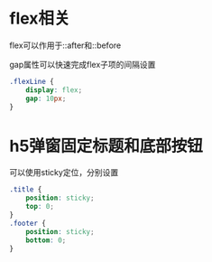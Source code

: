 # flex相关
flex可以作用于::after和::before

gap属性可以快速完成flex子项的间隔设置
```css
.flexLine {
    display: flex;
    gap: 10px;
}
```

# h5弹窗固定标题和底部按钮
可以使用sticky定位，分别设置
```css
.title {
    position: sticky;
    top: 0;
}
.footer {
    position: sticky;
    bottom: 0;
}
```